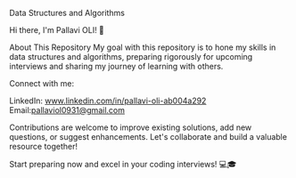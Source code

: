 Data Structures and Algorithms

Hi there, I'm Pallavi OLI! 👋

About This Repository
My goal with this repository is to hone my skills in data structures and algorithms, preparing rigorously for upcoming interviews and sharing my journey of learning with others.

Connect with me:

LinkedIn: www.linkedin.com/in/pallavi-oli-ab004a292
Email:pallaviol0931@gmail.com

Contributions are welcome to improve existing solutions, add new questions, or suggest enhancements. Let's collaborate and build a valuable resource together!

Start preparing now and excel in your coding interviews! 💻🎓
